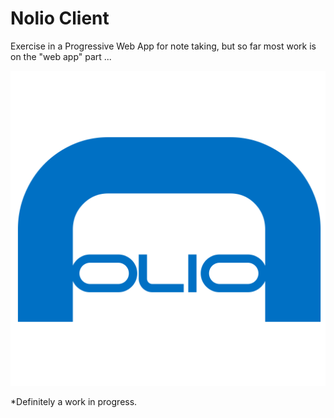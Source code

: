 # Nolio Client

Exercise in a Progressive Web App for note taking, but so far most work is on the "web app" part ...

  ![Nolio Icon](/style/nolio-icon_512.svg)

*Definitely a work in progress.

